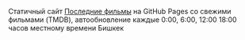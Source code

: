 Статичный сайт [Последние фильмы](https://eldar-05.github.io/last-movies/) на GitHub Pages со свежими фильмами (TMDB), автообновление каждые 0:00, 6:00, 12:00 18:00 часов местному времени Бишкек
